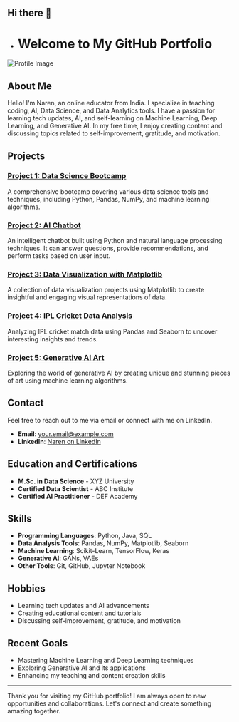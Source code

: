 ## Hi there 👋

- # Welcome to My GitHub Portfolio

![Profile Image]([https://via.placeholder.com/150](https://github.com/coachnaren/coachnaren/blob/main/Narendiranath.png?raw=true))

## About Me

Hello! I'm Naren, an online educator from India. I specialize in teaching coding, AI, Data Science, and Data Analytics tools. I have a passion for learning tech updates, AI, and self-learning on Machine Learning, Deep Learning, and Generative AI. In my free time, I enjoy creating content and discussing topics related to self-improvement, gratitude, and motivation.

## Projects

### [Project 1: Data Science Bootcamp](https://github.com/coachnaren/DataScienceBootcamp)
A comprehensive bootcamp covering various data science tools and techniques, including Python, Pandas, NumPy, and machine learning algorithms.

### [Project 2: AI Chatbot](https://github.com/coachnaren/AIChatbot)
An intelligent chatbot built using Python and natural language processing techniques. It can answer questions, provide recommendations, and perform tasks based on user input.

### [Project 3: Data Visualization with Matplotlib](https://github.com/coachnaren/DataVisualizationMatplotlib)
A collection of data visualization projects using Matplotlib to create insightful and engaging visual representations of data.

### [Project 4: IPL Cricket Data Analysis](https://github.com/coachnaren/IPLDataAnalysis)
Analyzing IPL cricket match data using Pandas and Seaborn to uncover interesting insights and trends.

### [Project 5: Generative AI Art](https://github.com/coachnaren/GenerativeAIArt)
Exploring the world of generative AI by creating unique and stunning pieces of art using machine learning algorithms.

## Contact

Feel free to reach out to me via email or connect with me on LinkedIn.

- **Email**: [your.email@example.com](mailto:your.email@example.com)
- **LinkedIn**: [Naren on LinkedIn](https://www.linkedin.com/in/yourprofile)

## Education and Certifications

- **M.Sc. in Data Science** - XYZ University
- **Certified Data Scientist** - ABC Institute
- **Certified AI Practitioner** - DEF Academy

## Skills

- **Programming Languages**: Python, Java, SQL
- **Data Analysis Tools**: Pandas, NumPy, Matplotlib, Seaborn
- **Machine Learning**: Scikit-Learn, TensorFlow, Keras
- **Generative AI**: GANs, VAEs
- **Other Tools**: Git, GitHub, Jupyter Notebook

## Hobbies

- Learning tech updates and AI advancements
- Creating educational content and tutorials
- Discussing self-improvement, gratitude, and motivation

## Recent Goals

- Mastering Machine Learning and Deep Learning techniques
- Exploring Generative AI and its applications
- Enhancing my teaching and content creation skills

---

Thank you for visiting my GitHub portfolio! I am always open to new opportunities and collaborations. Let's connect and create something amazing together.

